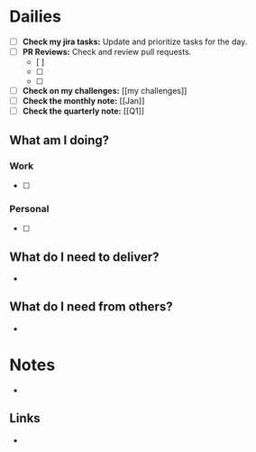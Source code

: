 # Dailies
- [ ] **Check my jira tasks:** Update and prioritize tasks for the day.
- [ ] **PR Reviews:** Check and review pull requests. 
	- [ ] 
	- [ ] 
	- [ ] 
- [ ] **Check on my challenges:** [[my challenges]] 
- [ ] **Check the monthly note:** [[Jan]]
- [ ] **Check the quarterly note:** [[Q1]]

## What am I doing?
### Work
- [ ] 

### Personal
- [ ] 

## What do I need to deliver?
- 


## What do I need from others?
- 


# Notes
- 


## Links
- 
